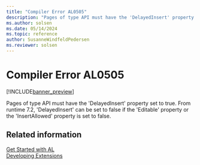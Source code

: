 ```yaml
---
title: "Compiler Error AL0505"
description: "Pages of type API must have the 'DelayedInsert' property set to true."
ms.author: solsen
ms.date: 05/14/2024
ms.topic: reference
author: SusanneWindfeldPedersen
ms.reviewer: solsen
---
```

[//]: # (START>DO_NOT_EDIT)
[//]: # (IMPORTANT:Do not edit any of the content between here and the END>DO_NOT_EDIT.)
[//]: # (Any modifications should be made in the .xml files in the ModernDev repo.)
# Compiler Error AL0505

[!INCLUDE[banner_preview](../includes/banner_preview.md)]

Pages of type API must have the 'DelayedInsert' property set to true. From runtime 7.2, 'DelayedInsert' can be set to false if the 'Editable' property or the 'InsertAllowed' property is set to false.


[//]: # (IMPORTANT: END>DO_NOT_EDIT)
## Related information  
[Get Started with AL](../devenv-get-started.md)  
[Developing Extensions](../devenv-dev-overview.md)  